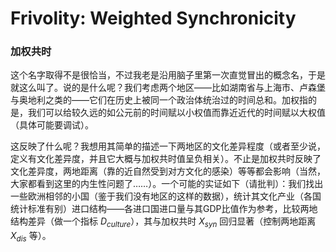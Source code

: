 # Frivolity: Weighted Synchronicity

### 加权共时

这个名字取得不是很恰当，不过我老是沿用脑子里第一次直觉冒出的概念名，于是就这么叫了。说的是什么呢？我们考虑两个地区——比如湖南省与上海市、卢森堡与奥地利之类的——它们在历史上被同一个政治体统治过的时间总和。加权指的是，我们可以给较久远的如公元前的时间赋以小权值而靠近近代的时间赋以大权值（具体可能要调试）。

这反映了什么呢？我想用其简单的描述一下两地区的文化差异程度（或者至少说，定义有文化差异度，并且它大概与加权共时值呈负相关）。不止是加权共时反映了文化差异度，两地距离（靠的近自然受到对方文化的感染）等等都会影响（当然，大家都看到这里的内生性问题了……）。一个可能的实证如下（请批判）：我们找出一些欧洲相邻的小国（鉴于我们没有地区的这样的数据），统计其文化产业（各国统计标准有别）进口结构——各进口国进口量与其GDP比值作为参考，比较两地结构差异（做一个指标 $D_{culture}$），其与加权共时 $X_{syn}$ 回归显著（控制两地距离 $X_{dis}$ 等）。


